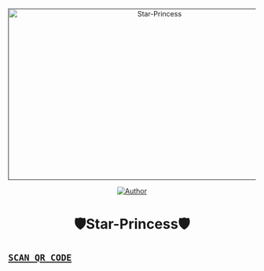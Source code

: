  <p align="center">  
  <a href="">
    <img alt="Star-Princess" width="600" height="350" src="https://i.ibb.co/X7MXN1m/0-W2-NCV6-Imgur.png">
  </a>
</p>



<p align="center">
<a href="https://github.com/chaminduindula/Star-Princess"><img title="Author" src="https://img.shields.io/badge/Star-Princess BOT-black?style=for-the-badge&logo=github"></a>
 
<h1 align="center">🛡️Star-Princess🛡️</h1>



## [`SCAN QR CODE`](https://replit.com/@chaminduindulaa/Star-Princess?v=1)
